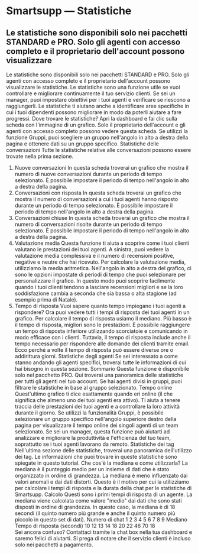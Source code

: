 # Smartsupp — Statistiche
## Le statistiche sono disponibili solo nei pacchetti STANDARD e PRO. Solo gli agenti con accesso completo e il proprietario dell'account possono visualizzare
Le statistiche sono disponibili solo nei pacchetti STANDARD e PRO. Solo gli agenti con accesso completo e il proprietario dell'account possono visualizzare le statistiche.
Le statistiche sono una funzione utile se vuoi controllare e migliorare continuamente il tuo servizio clienti. Se sei un manager, puoi impostare obiettivi per i tuoi agenti e verificare se riescono a raggiungerli. Le statistiche ti aiutano anche a identificare aree specifiche in cui i tuoi dipendenti possono migliorare in modo da poterli aiutare a fare progressi.
Dove trovare le statistiche?
Apri la dashboard e fai clic sulla scheda con l'immagine di un grafico. Solo il proprietario dell'account e gli agenti con accesso completo possono vedere questa scheda.
Se utilizzi la funzione Gruppi, puoi scegliere un gruppo nell'angolo in alto a destra della pagina e ottenere dati su un gruppo specifico.
Statistiche delle conversazioni
Tutte le statistiche relative alle conversazioni possono essere trovate nella prima sezione.
1. Nuove conversazioni
In questa scheda troverai un grafico che mostra il numero di nuove conversazioni durante un periodo di tempo selezionato. È possibile impostare il periodo di tempo nell'angolo in alto a destra della pagina.
2. Conversazioni con risposta
In questa scheda troverai un grafico che mostra il numero di conversazioni a cui i tuoi agenti hanno risposto durante un periodo di tempo selezionato. È possibile impostare il periodo di tempo nell'angolo in alto a destra della pagina.
3. Conversazioni chiuse
In questa scheda troverai un grafico che mostra il numero di conversazioni risolte durante un periodo di tempo selezionato. È possibile impostare il periodo di tempo nell'angolo in alto a destra della pagina.
4. Valutazione media
Questa funzione ti aiuta a scoprire come i tuoi clienti valutano le prestazioni dei tuoi agenti.
A sinistra, puoi vedere la valutazione media complessiva e il numero di recensioni positive, negative e neutre che hai ricevuto. Per calcolare la valutazione media, utilizziamo la media aritmetica.
Nell'angolo in alto a destra del grafico, ci sono le opzioni impostate di periodi di tempo che puoi selezionare per personalizzare il grafico. In questo modo puoi scoprire facilmente quando i tuoi clienti tendono a lasciare recensioni migliori e se la loro soddisfazione cambia a seconda che sia bassa o alta stagione (ad esempio prima di Natale).
5. Tempo di risposta
Vuoi sapere quanto tempo impiegano i tuoi agenti a rispondere? Ora puoi vedere tutti i tempi di risposta dei tuoi agenti in un grafico. Per calcolare il tempo di risposta usiamo il mediano.
Più basso è il tempo di risposta, migliori sono le prestazioni. È possibile raggiungere un tempo di risposta inferiore utilizzando scorciatoie e comunicando in modo efficace con i clienti. Tuttavia, il tempo di risposta include anche il tempo necessario per rispondere alle domande dei clienti tramite email. Ecco perché a volte il tempo di risposta può essere diverse ore o addirittura giorni.
Statistiche degli agenti
Se sei interessato a come stanno andando gli agenti specifici, troverai tutte le informazioni di cui hai bisogno in questa sezione.
Sommario
Questa funzione è disponibile solo nel pacchetto PRO.
Qui troverai una panoramica delle statistiche per tutti gli agenti nel tuo account. Se hai agenti divisi in gruppi, puoi filtrare le statistiche in base al gruppo selezionato.
Tempo online
Quest'ultimo grafico ti dice esattamente quando eri online (il che significa che almeno uno dei tuoi agenti era attivo). Ti aiuta a tenere traccia delle prestazioni dei tuoi agenti e a controllare la loro attività durante il giorno.
Se utilizzi la funzionalità Gruppi, è possibile selezionare un gruppo specifico nell'angolo superiore destro della pagina per visualizzare il tempo online dei singoli agenti di un team selezionato.
Se sei un manager, questa funzione può aiutarti ad analizzare e migliorare la produttività e l'efficienza del tuo team, soprattutto se i tuoi agenti lavorano da remoto.
Statistiche dei tag
Nell'ultima sezione delle statistiche, troverai una panoramica dell'utilizzo dei tag. Le informazioni che puoi trovare in queste statistiche sono spiegate in questo tutorial.
Che cos'è la mediana e come utilizzarla?
La mediana è il punteggio medio per un insieme di dati che è stato organizzato in ordine di grandezza. La mediana è meno influenzato dai valori anomali e dai dati distorti. Questo è il motivo per cui la utilizziamo per calcolare i tempi di risposta e la durata della chat per le statistiche di Smartsupp.
Calcolo
Questi sono i primi tempi di risposta di un agente. La mediana viene calcolata come valore "medio" dai dati che sono stati disposti in ordine di grandezza. In questo caso, la mediana è di 18 secondi (il quinto numero più grande e anche il quinto numero più piccolo in questo set di dati).
Numero di chat 1 2 3 4 5 6 7 8 9 Mediano 
Tempo di risposta (secondi)	10	12	13	14	18	20	22	46	70	18	
Sei ancora confuso? Contattaci tramite la chat box nella tua dashboard e saremo felici di aiutarti. Si prega di notare che il servizio clienti è incluso solo nei pacchetti a pagamento.

